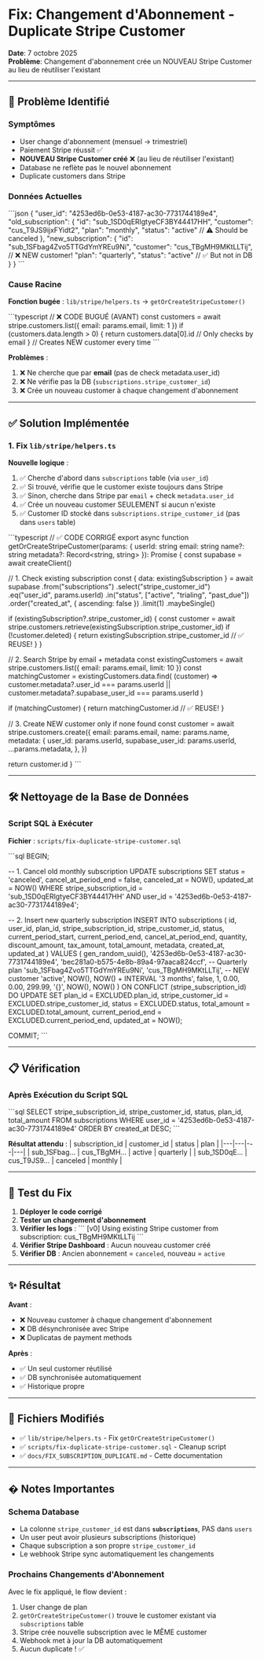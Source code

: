 # Fix: Changement d'Abonnement - Duplicate Stripe Customer

**Date**: 7 octobre 2025  
**Problème**: Changement d'abonnement crée un NOUVEAU Stripe Customer au lieu de réutiliser l'existant

---

## 🐛 Problème Identifié

### Symptômes
- User change d'abonnement (mensuel → trimestriel) 
- Paiement Stripe réussit ✅
- **NOUVEAU Stripe Customer créé** ❌ (au lieu de réutiliser l'existant)
- Database ne reflète pas le nouvel abonnement
- Duplicate customers dans Stripe

### Données Actuelles
\`\`\`json
{
  "user_id": "4253ed6b-0e53-4187-ac30-7731744189e4",
  "old_subscription": {
    "id": "sub_1SD0qERlgtyeCF3BY44417HH",
    "customer": "cus_T9JS9ijxFYidt2",
    "plan": "monthly",
    "status": "active" // ⚠️ Should be canceled
  },
  "new_subscription": {
    "id": "sub_1SFbag4Zvo5TTGdYmYREu9Ni", 
    "customer": "cus_TBgMH9MKtLLTij", // ❌ NEW customer!
    "plan": "quarterly",
    "status": "active" // ✅ But not in DB
  }
}
\`\`\`

### Cause Racine

**Fonction bugée** : `lib/stripe/helpers.ts` → `getOrCreateStripeCustomer()`

\`\`\`typescript
// ❌ CODE BUGUÉ (AVANT)
const customers = await stripe.customers.list({ email: params.email, limit: 1 })
if (customers.data.length > 0) {
  return customers.data[0].id // Only checks by email
}
// Creates NEW customer every time
\`\`\`

**Problèmes** :
1. ❌ Ne cherche que par **email** (pas de check metadata.user_id)
2. ❌ Ne vérifie pas la DB (`subscriptions.stripe_customer_id`)
3. ❌ Crée un nouveau customer à chaque changement d'abonnement

---

## ✅ Solution Implémentée

### 1. Fix `lib/stripe/helpers.ts`

**Nouvelle logique** :
1. ✅ Cherche d'abord dans `subscriptions` table (via `user_id`)
2. ✅ Si trouvé, vérifie que le customer existe toujours dans Stripe
3. ✅ Sinon, cherche dans Stripe par `email` + check `metadata.user_id`
4. ✅ Crée un nouveau customer SEULEMENT si aucun n'existe
5. ✅ Customer ID stocké dans `subscriptions.stripe_customer_id` (pas dans `users` table)

\`\`\`typescript
// ✅ CODE CORRIGÉ
export async function getOrCreateStripeCustomer(params: {
  userId: string
  email: string
  name?: string
  metadata?: Record<string, string>
}): Promise<string> {
  const supabase = await createClient()

  // 1. Check existing subscription
  const { data: existingSubscription } = await supabase
    .from("subscriptions")
    .select("stripe_customer_id")
    .eq("user_id", params.userId)
    .in("status", ["active", "trialing", "past_due"])
    .order("created_at", { ascending: false })
    .limit(1)
    .maybeSingle()

  if (existingSubscription?.stripe_customer_id) {
    const customer = await stripe.customers.retrieve(existingSubscription.stripe_customer_id)
    if (!customer.deleted) {
      return existingSubscription.stripe_customer_id // ✅ REUSE!
    }
  }

  // 2. Search Stripe by email + metadata
  const existingCustomers = await stripe.customers.list({ email: params.email, limit: 10 })
  const matchingCustomer = existingCustomers.data.find(
    (customer) => 
      customer.metadata?.user_id === params.userId ||
      customer.metadata?.supabase_user_id === params.userId
  )

  if (matchingCustomer) {
    return matchingCustomer.id // ✅ REUSE!
  }

  // 3. Create NEW customer only if none found
  const customer = await stripe.customers.create({
    email: params.email,
    name: params.name,
    metadata: {
      user_id: params.userId,
      supabase_user_id: params.userId,
      ...params.metadata,
    },
  })

  return customer.id
}
\`\`\`

---

## 🛠️ Nettoyage de la Base de Données

### Script SQL à Exécuter

**Fichier** : `scripts/fix-duplicate-stripe-customer.sql`

\`\`\`sql
BEGIN;

-- 1. Cancel old monthly subscription
UPDATE subscriptions
SET 
  status = 'canceled',
  cancel_at_period_end = false,
  canceled_at = NOW(),
  updated_at = NOW()
WHERE stripe_subscription_id = 'sub_1SD0qERlgtyeCF3BY44417HH'
  AND user_id = '4253ed6b-0e53-4187-ac30-7731744189e4';

-- 2. Insert new quarterly subscription
INSERT INTO subscriptions (
  id,
  user_id,
  plan_id,
  stripe_subscription_id,
  stripe_customer_id,
  status,
  current_period_start,
  current_period_end,
  cancel_at_period_end,
  quantity,
  discount_amount,
  tax_amount,
  total_amount,
  metadata,
  created_at,
  updated_at
)
VALUES (
  gen_random_uuid(),
  '4253ed6b-0e53-4187-ac30-7731744189e4',
  'bec281a0-b575-4e8b-89a4-97aaca824ccf', -- Quarterly plan
  'sub_1SFbag4Zvo5TTGdYmYREu9Ni',
  'cus_TBgMH9MKtLLTij', -- NEW customer
  'active',
  NOW(),
  NOW() + INTERVAL '3 months',
  false,
  1,
  0.00,
  0.00,
  299.99,
  '{}',
  NOW(),
  NOW()
)
ON CONFLICT (stripe_subscription_id) 
DO UPDATE SET
  plan_id = EXCLUDED.plan_id,
  stripe_customer_id = EXCLUDED.stripe_customer_id,
  status = EXCLUDED.status,
  total_amount = EXCLUDED.total_amount,
  current_period_end = EXCLUDED.current_period_end,
  updated_at = NOW();

COMMIT;
\`\`\`

---

## 📋 Vérification

### Après Exécution du Script SQL

\`\`\`sql
SELECT 
  stripe_subscription_id, 
  stripe_customer_id, 
  status, 
  plan_id,
  total_amount
FROM subscriptions 
WHERE user_id = '4253ed6b-0e53-4187-ac30-7731744189e4'
ORDER BY created_at DESC;
\`\`\`

**Résultat attendu** :
| subscription_id | customer_id | status | plan |
|---|---|---|---|
| sub_1SFbag... | cus_TBgMH... | active | quarterly |
| sub_1SD0qE... | cus_T9JS9... | canceled | monthly |

---

## 🎯 Test du Fix

1. **Déployer le code corrigé**
2. **Tester un changement d'abonnement**
3. **Vérifier les logs** : 
   \`\`\`
   [v0] Using existing Stripe customer from subscription: cus_TBgMH9MKtLLTij
   \`\`\`
4. **Vérifier Stripe Dashboard** : Aucun nouveau customer créé
5. **Vérifier DB** : Ancien abonnement = `canceled`, nouveau = `active`

---

## ✨ Résultat

**Avant** :
- ❌ Nouveau customer à chaque changement d'abonnement
- ❌ DB désynchronisée avec Stripe
- ❌ Duplicatas de payment methods

**Après** :
- ✅ Un seul customer réutilisé
- ✅ DB synchronisée automatiquement
- ✅ Historique propre

---

## 📝 Fichiers Modifiés

- ✅ `lib/stripe/helpers.ts` - Fix `getOrCreateStripeCustomer()`
- ✅ `scripts/fix-duplicate-stripe-customer.sql` - Cleanup script  
- ✅ `docs/FIX_SUBSCRIPTION_DUPLICATE.md` - Cette documentation

---

## � Notes Importantes

### Schema Database
- La colonne `stripe_customer_id` est dans **`subscriptions`**, PAS dans `users`
- Un user peut avoir plusieurs subscriptions (historique)
- Chaque subscription a son propre `stripe_customer_id`
- Le webhook Stripe sync automatiquement les changements

### Prochains Changements d'Abonnement
Avec le fix appliqué, le flow devient :
1. User change de plan
2. `getOrCreateStripeCustomer()` trouve le customer existant via `subscriptions` table
3. Stripe crée nouvelle subscription avec le MÊME customer
4. Webhook met à jour la DB automatiquement
5. Aucun duplicate ! ✅
